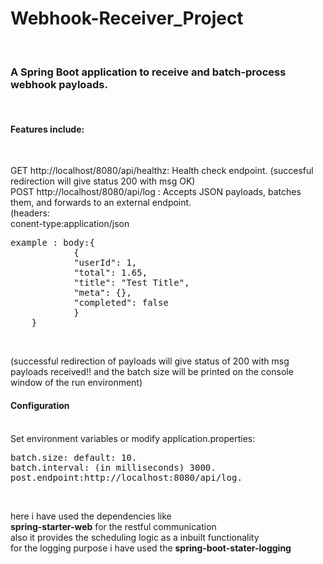 <h1>Webhook-Receiver_Project</h1><br>

<h3>A Spring Boot application to receive and batch-process webhook payloads.</h3><br>

<h4>Features include:</h4><br>

GET http://localhost/8080/api/healthz: Health check endpoint.
(succesful redirection will give status 200 with msg OK)<br>
POST http://localhost/8080/api/log : Accepts JSON payloads, batches them, and forwards to an external endpoint.
<br>
(headers:<br>
    conent-type:application/json<br>
   <pre>example : body:{
            {
            "userId": 1,
            "total": 1.65,
            "title": "Test Title",
            "meta": {},
            "completed": false
            }
    }</pre><br>
(successful redirection of payloads will give status of 200 with msg payloads received!! and the batch size will be printed on the console window of the run environment)
<br>

<h4>Configuration</h4><br>
Set environment variables or modify application.properties:<br>
<pre>
batch.size: default: 10.
batch.interval: (in milliseconds) 3000.
post.endpoint:http://localhost:8080/api/log.</pre>
<br>

here i have used the dependencies like <br>
    <b>spring-starter-web</b> for the restful communication<br>
        also it provides the scheduling logic as a inbuilt functionality<br>
    for the logging purpose i have used the <b>spring-boot-stater-logging</b><br>


    